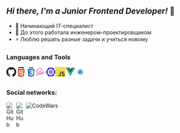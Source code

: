 ## ___Hi there, I'm a Junior Frontend Developer!___ 👋

<!-- **IzmailovaAnaztasya/izmailovaAnaztasya** is a ✨ _special_ ✨ repository because its `README.md` (this file) appears on your GitHub profile. -->

- 🌱 Начинающий IT-специалист 
- 👯 До этого работала инженером-проектировщиком
- ⚡ Люблю решать разные задачи и учиться новому

### Languages and Tools

<img align="left" alt="GitHub" width="26px" src="https://raw.githubusercontent.com/github/explore/89bdd9644f44d1b12180fd512b95574fe4c54617/topics/github-api/github-api.png" />
<img align="left" alt="HTML5" width="26px" src="https://raw.githubusercontent.com/github/explore/80688e429a7d4ef2fca1e82350fe8e3517d3494d/topics/html/html.png" />
<img align="left" alt="CSS" width="26px" src="https://raw.githubusercontent.com/github/explore/80688e429a7d4ef2fca1e82350fe8e3517d3494d/topics/css/css.png" />
<img align="left" alt="SCSS" width="26px" src="https://raw.githubusercontent.com/github/explore/80688e429a7d4ef2fca1e82350fe8e3517d3494d/topics/sass/sass.png" />
<img align="left" alt="ESLint" width="26px" src="https://raw.githubusercontent.com/github/explore/80688e429a7d4ef2fca1e82350fe8e3517d3494d/topics/eslint/eslint.png" />
<img align="left" alt="JS" width="26px" src="https://raw.githubusercontent.com/github/explore/80688e429a7d4ef2fca1e82350fe8e3517d3494d/topics/javascript/javascript.png" />
<img align="left" alt="VueJS" width="26px" src="https://raw.githubusercontent.com/github/explore/80688e429a7d4ef2fca1e82350fe8e3517d3494d/topics/vue/vue.png" />
<img align="left" alt="Webpack" width="26px" src="https://raw.githubusercontent.com/github/explore/80688e429a7d4ef2fca1e82350fe8e3517d3494d/topics/webpack/webpack.png" />

<br />
<br />

### Social networks:

[<img align="left" alt="GitHub" width="26px" src="https://image.flaticon.com/icons/png/512/1384/1384055.png" />](https://wa.me/89037895264)
[<img align="left" alt="GitHub" width="26px" src="https://image.flaticon.com/icons/png/128/2111/2111463.png" />](https://www.instagram.com/izmailova_anastasya/)
[<img align="left" alt="CodeWars" width="150px" src="https://www.codewars.com/users/IzmailovaAnaztasya/badges/micro" />](https://www.codewars.com/users/IzmailovaAnaztasya)

